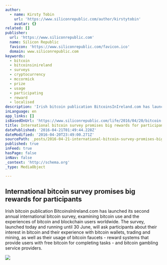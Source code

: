 ```yaml
---
author:
  - name: Kirsty Tobin
    url: 'https://www.siliconrepublic.com/author/kirstytobin'
    avatar: {}
related: []
publisher:
  url: 'https://www.siliconrepublic.com'
  name: Silicon Republic
  favicon: 'https://www.siliconrepublic.com/favicon.ico'
  domain: www.siliconrepublic.com
keywords:
  - bitcoin
  - bitcoinsinireland
  - surveys
  - cryptocurrency
  - mccormick
  - prize
  - usage
  - participating
  - reward
  - localised
description: 'Irish bitcoin publication BitcoinsInIreland.com has launched its second annual international bitcoin survey, examining bitcoin use and the experiences of bitcoin and blockchain users worldwide. The survey, launched today and running until 30 June, will ask participants about their interest in bitcoin and their experience with bitcoin wallets, trading and mining, as well as their usage of bitcoin faucets - reward systems that provide users with free bitcoin for completing tasks - and bitcoin gambling service providers.'
inLanguage: en
app_links: []
isBasedOnUrl: 'https://www.siliconrepublic.com/life/2016/04/20/bitcoin-survey-cryptocurrency-blockchain-ireland-prizes'
title: International bitcoin survey promises big rewards for participants
datePublished: '2016-04-21T01:49:44.228Z'
dateModified: '2016-04-20T23:49:00.271Z'
sourcePath: _posts/2016-04-21-international-bitcoin-survey-promises-big-rewards-for-partic.md
published: true
inFeed: true
hasPage: false
inNav: false
_context: 'http://schema.org'
_type: MediaObject

---
```

<article style=""><h1>International bitcoin survey promises big rewards for participants</h1><p>Irish bitcoin publication BitcoinsInIreland.com has launched its second annual international bitcoin survey, examining bitcoin use and the experiences of bitcoin and blockchain users worldwide. The survey, launched today and running until 30 June, will ask participants about their interest in bitcoin and their experience with bitcoin wallets, trading and mining, as well as their usage of bitcoin faucets - reward systems that provide users with free bitcoin for completing tasks - and bitcoin gambling service providers.</p><img src="https://www.siliconrepublic.com/wp-content/uploads/2016/04/shutterstock_252909094.jpg" /></article>